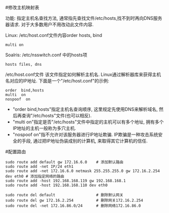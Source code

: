 <!---title:Linux网络安装, 配置与使用-->
<!---keywords:Linux,网络,设置-->
<!---date:2013.05.23; modification:2014.05.06-->

#修改主机映射表 

功能: 指定主机名查找方法, 通常指先查找文件/etc/hosts,找不到时再向DNS服务器请求. 
对于大多数用户不用改动此文件内容. 
 
Linux: /etc/host.conf文件内容order hosts, bind

    multi on
 
Soalris: /etc/nsswitch.conf 中的hosts项

    hosts files, dns
 
/etc/host.conf文件
 该文件指定如何解析主机名. Linux通过解析器库来获得主机名对应的IP地址. 下面是一个"/etc/host.conf"的示例: 

    order  bind,hosts
    multi  on
    nospoof  on

* "order  bind,hosts"指定主机名查询顺序, 这里规定先使用DNS来解析域名, 然后再查询"/etc/hosts"文件(也可以相反). 
* "multi  on"指定是否"/etc/hosts"文件中指定的主机可以有多个地址, 拥有多个IP地址的主机一般称为多穴主机. 
* "nospoof  on"指不允许对该服务器进行IP地址欺骗. IP欺骗是一种攻击系统安全的手段, 通过把IP地址伪装成别的计算机, 来取得其它计算机的信任. 
 
#配置路由

    sudo route add default gw 172.16.6.0    # 添加默认路由
    sudo route add -net IP/24 eth1
    sudo route add -net 172.16.6.0 netmask 255.255.255.0 gw 172.16.2.254 dev eth0 # 添加指定网络的路由
    sudo route add -host 192.168.168.119 gw 192.168.168.1
    sudo route add -host 192.168.168.110 dev eth0

    sudo route del default                  # 删除默认网关
    sudo route del gw 172.16.2.254          # 删除网关172.16.2.254
    sudo route del -net 172.16.86.0/24      # 删除网络172.16.86.0

 
